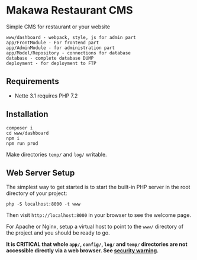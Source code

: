 Makawa Restaurant CMS
=================
 
Simple CMS for restaurant or your website

    www/dashboard - webpack, style, js for admin part
    app/FrontModule - For frontend part
    app/AdminModule - for administration part
    app/Model/Repository - connections for database
    database - complete database DUMP
    deployment - for deployment to FTP

Requirements
------------

- Nette 3.1 requires PHP 7.2


Installation
------------
    
    composer i
	cd www/dashboard
    npm i
    npm run prod


Make directories `temp/` and `log/` writable.


Web Server Setup
----------------

The simplest way to get started is to start the built-in PHP server in the root directory of your project:

	php -S localhost:8000 -t www

Then visit `http://localhost:8000` in your browser to see the welcome page.

For Apache or Nginx, setup a virtual host to point to the `www/` directory of the project and you
should be ready to go.

**It is CRITICAL that whole `app/`, `config/`, `log/` and `temp/` directories are not accessible directly
via a web browser. See [security warning](https://nette.org/security-warning).**
